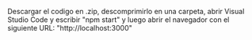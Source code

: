 Descargar el codigo en .zip, descomprimirlo en una carpeta, abrir Visual Studio Code y escribir "npm start" y luego abrir el navegador con el siguiente URL: "http://localhost:3000"
